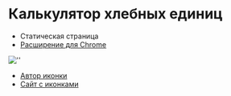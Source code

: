 # Калькулятор хлебных единиц

- Статическая страница
- [Расширение для Chrome](https://chrome.google.com/webstore/detail/bread-units-calc/fbopmiocphnpcajogmiljlgbfkffpoah)

![''](https://media.giphy.com/media/XtePa2rPbqhgNtnAhX/giphy.gif)


- [Автор иконки](https://thenounproject.com/hermine.laura.b/)
- [Сайт с иконками](https://thenounproject.com)